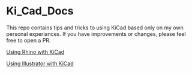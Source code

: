 # Ki_Cad_Docs

This repo contains tips and tricks to using KiCad based only on my own personal experiances. 
If you have improvements or changes, please feel free to open a PR.

[Using Rhino with KiCad](/using_rhino_with_kicad)

[Using Illustrator with KiCad](/uing_illustrator_with_kicad)
